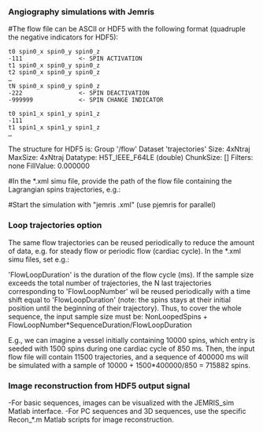 ### Angiography simulations with Jemris ###

#The flow file can be ASCII or HDF5 with the following format (quadruple the negative indicators for HDF5):

	t0 spin0_x spin0_y spin0_z
	-111				<- SPIN ACTIVATION
	t1 spin0_x spin0_y spin0_z
	t2 spin0_x spin0_y spin0_z
	…
	tN spin0_x spin0_y spin0_z
	-222				<- SPIN DEACTIVATION
	-999999				<- SPIN CHANGE INDICATOR

	t0 spin1_x spin1_y spin1_z
	-111
	t1 spin1_x spin1_y spin1_z
	…

 The structure for HDF5 is:
	Group '/flow' 
        Dataset 'trajectories' 
            Size:  4xNtraj
            MaxSize:  4xNtraj
            Datatype:   H5T_IEEE_F64LE (double)
            ChunkSize:  []
            Filters:  none
            FillValue:  0.000000


#In the *.xml simu file, provide the path of the flow file containing the Lagrangian spins trajectories, e.g.:

<?xml version="1.0" encoding="utf-8"?>
<simulate name="JEMRIS">
   <sample name="vessels" FlowTrajectories="Flow.dat" uri="./sample.h5"/>
   <RXcoilarray uri="./uniform.xml"/>
   <TXcoilarray uri="./uniform.xml"/>
   <parameter ConcomitantFields="0" EvolutionPrefix="evol" EvolutionSteps="0" RandomNoise="0"/>
   <sequence name="angio" uri="./angio.xml"/>
   <model name="Bloch" type="CVODE"/>
</simulate>


#Start the simulation with "jemris <SimuFile>.xml" (use pjemris for parallel)




### Loop trajectories option ###

The same flow trajectories can be reused periodically to reduce the amount of data, e.g. for steady flow or periodic flow (cardiac cycle).
In the *.xml simu files, set e.g.:

<sample name="cardiac" FlowTrajectories="Flow.dat" FlowLoopDuration="850" 
FlowLoopNumber="1500" uri="./sample.h5"/>

'FlowLoopDuration' is the duration of the flow cycle (ms). If the sample size exceeds the total number of trajectories, the N last trajectories corresponding to 'FlowLoopNumber' wil be reused periodically with a time shift equal to 'FlowLoopDuration' (note: the spins stays at their initial position until the beginning of their trajectory).
Thus, to cover the whole sequence, the input sample size must be:
 	NonLoopedSpins + FlowLoopNumber*SequenceDuration/FlowLoopDuration

E.g., we can imagine a vessel initially containing 10000 spins, which entry is seeded with 1500 spins during one cardiac cycle of 850 ms. Then, the input flow file will contain 11500 trajectories, and a sequence of 400000 ms will be simulated with a sample of 10000 + 1500*400000/850 = 715882 spins.



### Image reconstruction from HDF5 output signal ###

-For basic sequences, images can be visualized with the JEMRIS_sim Matlab interface.
-For PC sequences and 3D sequences, use the specific Recon_*.m Matlab scripts for image reconstruction.
